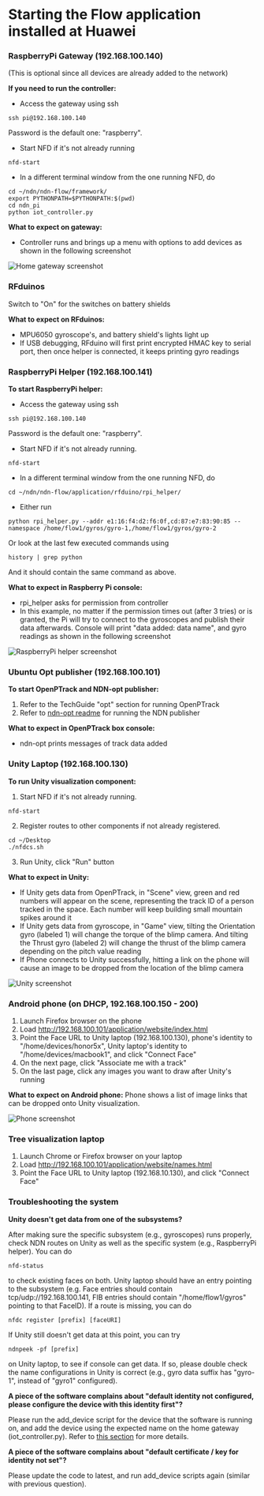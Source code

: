 Starting the Flow application installed at Huawei
=================================

### RaspberryPi Gateway (192.168.100.140)
(This is optional since all devices are already added to the network)

**If you need to run the controller:**

* Access the gateway using ssh
```
ssh pi@192.168.100.140
```
Password is the default one: "raspberry".

* Start NFD if it's not already running
```
nfd-start
```

* In a different terminal window from the one running NFD, do
```
cd ~/ndn/ndn-flow/framework/
export PYTHONPATH=$PYTHONPATH:$(pwd)
cd ndn_pi
python iot_controller.py
```

**What to expect on gateway:**
 * Controller runs and brings up a menu with options to add devices as shown in the following screenshot

![Home gateway screenshot](imgs/controller-screenshot-osx.png)

### RFduinos

Switch to "On" for the switches on battery shields

**What to expect on RFduinos:**
 * MPU6050 gyroscope's, and battery shield's lights light up
 * If USB debugging, RFduino will first print encrypted HMAC key to serial port, then once helper is connected, it keeps printing gyro readings

### RaspberryPi Helper (192.168.100.141)
**To start RaspberryPi helper:**

* Access the gateway using ssh
```
ssh pi@192.168.100.140
```
Password is the default one: "raspberry".
* Start NFD if it's not already running.
```
nfd-start
```
* In a different terminal window from the one running NFD, do
```
cd ~/ndn/ndn-flow/application/rfduino/rpi_helper/
```
* Either run
```
python rpi_helper.py --addr e1:16:f4:d2:f6:0f,cd:87:e7:83:90:85 --namespace /home/flow1/gyros/gyro-1,/home/flow1/gyros/gyro-2
```
Or look at the last few executed commands using 
```
history | grep python
```
And it should contain the same command as above.

**What to expect in Raspberry Pi console:**
 * rpi_helper asks for permission from controller
 * In this example, no matter if the permission times out (after 3 tries) or is granted, the Pi will try to connect to the gyroscopes and publish their data afterwards. Console will print "data added: data name", and gyro readings as shown in the following screenshot

![RaspberryPi helper screenshot](imgs/rpi-helper.png)

### Ubuntu Opt publisher (192.168.100.101)

**To start OpenPTrack and NDN-opt publisher:**

1. Refer to the TechGuide "opt" section for running OpenPTrack
2. Refer to [ndn-opt readme](https://github.com/OpenPTrack/ndn-opt/tree/master/publisher#how-to-use) for running the NDN publisher

**What to expect in OpenPTrack box console:**
 * ndn-opt prints messages of track data added

### Unity Laptop (192.168.100.130)

**To run Unity visualization component:**

1. Start NFD if it's not already running.
```
nfd-start
```
2. Register routes to other components if not already registered.
```
cd ~/Desktop
./nfdcs.sh
```
3. Run Unity, click "Run" button

**What to expect in Unity:**
 * If Unity gets data from OpenPTrack, in "Scene" view, green and red numbers will appear on the scene, representing the track ID of a person tracked in the space. Each number will keep building small mountain spikes around it
 * If Unity gets data from gyroscope, in "Game" view, tilting the Orientation gyro (labeled 1) will change the torque of the blimp camera. And tilting the Thrust gyro (labeled 2) will change the thrust of the blimp camera depending on the pitch value reading
 * If Phone connects to Unity successfully, hitting a link on the phone will cause an image to be dropped from the location of the blimp camera

![Unity screenshot](imgs/unity.png)

### Android phone (on DHCP, 192.168.100.150 - 200)

1. Launch Firefox browser on the phone
2. Load http://192.168.100.101/application/website/index.html
3. Point the Face URL to Unity laptop (192.168.100.130), phone's identity to "/home/devices/honor5x", Unity laptop's identity to "/home/devices/macbook1", and click "Connect Face"
4. On the next page, click "Associate me with a track"
5. On the last page, click any images you want to draw after Unity's running

**What to expect on Android phone:**
Phone shows a list of image links that can be dropped onto Unity visualization.

![Phone screenshot](imgs/phone.png)

### Tree visualization laptop

1. Launch Chrome or Firefox browser on your laptop
2. Load http://192.168.100.101/application/website/names.html
3. Point the Face URL to Unity laptop (192.168.10.130), and click "Connect Face"

### Troubleshooting the system

**Unity doesn't get data from one of the subsystems?**

After making sure the specific subsystem (e.g., gyroscopes) runs properly, check NDN routes on Unity as well as the specific system (e.g., RaspberryPi helper). You can do 
```
nfd-status
```
to check existing faces on both. Unity laptop should have an entry pointing to the subsystem (e.g. Face entries should contain tcp/udp://192.168.100.141, FIB entries should contain "/home/flow1/gyros" pointing to that FaceID). If a route is missing, you can do
```
nfdc register [prefix] [faceURI]
```
If Unity still doesn't get data at this point, you can try
```
ndnpeek -pf [prefix]
```
on Unity laptop, to see if console can get data. If so, please double check the name configurations in Unity is correct (e.g., gyro data suffix has "gyro-1", instead of "gyro1" configured).

**A piece of the software complains about "default identity not configured, please configure the device with this identity first"?**

Please run the add\_device script for the device that the software is running on, and add the device using the expected name on the home gateway (iot\_controller.py). Refer to [this section](https://github.com/remap/ndn-flow/tree/master/framework/ndn_pi#how-to-use) for more details.

**A piece of the software complains about "default certificate / key for identity not set"?**

Please update the code to latest, and run add\_device scripts again (similar with previous question).
